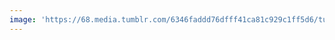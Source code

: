 ```yaml
---
image: 'https://68.media.tumblr.com/6346faddd76dfff41ca81c929c1ff5d6/tumblr_npy5qnskBV1tbdx3so1_1280.jpg'
---
```

